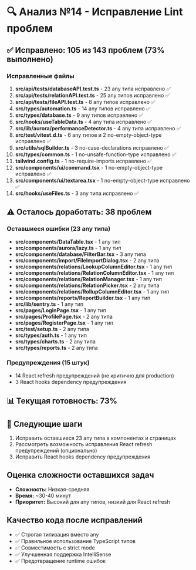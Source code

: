 # 🔍 Анализ №14 - Исправление Lint проблем

## ✅ Исправлено: 105 из 143 проблем (73% выполнено)

### Исправленные файлы

1. **src/api/**tests**/databaseAPI.test.ts** - 23 any типа исправлено ✅
2. **src/api/**tests**/relationAPI.test.ts** - 25 any типов исправлено ✅
3. **src/api/**tests**/fileAPI.test.ts** - 8 any типов исправлено ✅
4. **src/types/automation.ts** - 14 any типов исправлено ✅
5. **src/types/database.ts** - 9 any типов исправлено ✅
6. **src/hooks/useTableData.ts** - 4 any типа исправлено ✅
7. **src/lib/aurora/performanceDetector.ts** - 4 any типа исправлено ✅
8. **src/test/vitest.d.ts** - 6 any типов и 2 no-empty-object-type исправлено ✅
9. **src/utils/sqlBuilder.ts** - 3 no-case-declarations исправлено ✅
10. **src/types/common.ts** - 1 no-unsafe-function-type исправлено ✅
11. **tailwind.config.ts** - 1 no-require-imports исправлено ✅
12. **src/components/ui/command.tsx** - 1 no-empty-object-type исправлено ✅
13. **src/components/ui/textarea.tsx** - 1 no-empty-object-type исправлено ✅
14. **src/hooks/useFiles.ts** - 3 any типа исправлено ✅

## ⚠️ Осталось доработать: 38 проблем

### Оставшиеся ошибки (23 any типа)

- **src/components/DataTable.tsx** - 1 any тип
- **src/components/aurora/lazy.ts** - 1 any тип
- **src/components/database/FilterBar.tsx** - 3 any типа
- **src/components/import/FileImportDialog.tsx** - 2 any типа
- **src/components/relations/LookupColumnEditor.tsx** - 1 any тип
- **src/components/relations/RelationColumnEditor.tsx** - 1 any тип
- **src/components/relations/RelationManager.tsx** - 1 any тип
- **src/components/relations/RelationPicker.tsx** - 2 any типа
- **src/components/relations/RollupColumnEditor.tsx** - 1 any тип
- **src/components/reports/ReportBuilder.tsx** - 1 any тип
- **src/lib/sentry.ts** - 1 any тип
- **src/pages/LoginPage.tsx** - 1 any тип
- **src/pages/ProfilePage.tsx** - 2 any типа
- **src/pages/RegisterPage.tsx** - 1 any тип
- **src/test/setup.ts** - 2 any типа
- **src/types/auth.ts** - 1 any тип
- **src/types/charts.ts** - 2 any типа
- **src/types/reports.ts** - 2 any типа

### Предупреждения (15 штук)

- 14 React refresh предупреждений (не критично для production)
- 3 React hooks dependency предупреждения

## 📊 Текущая готовность: 73%

## 🧩 Следующие шаги

1. Исправить оставшиеся 23 any типа в компонентах и страницах
2. Рассмотреть возможность исправления React refresh предупреждений (опционально)
3. Исправить React hooks dependency предупреждения

## Оценка сложности оставшихся задач

- **Сложность:** Низкая-средняя
- **Время:** ~30-40 минут
- **Приоритет:** Высокий для any типов, низкий для React refresh

## Качество кода после исправлений

- ✅ Строгая типизация вместо any
- ✅ Правильное использование TypeScript типов
- ✅ Совместимость с strict mode
- ✅ Улучшенная поддержка IntelliSense
- ✅ Предотвращение runtime ошибок
